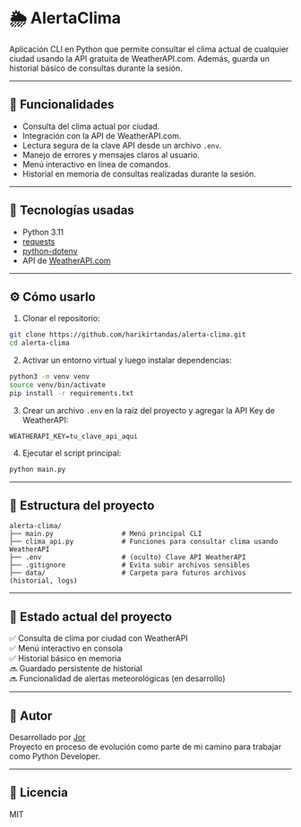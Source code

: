 # 🌦️ AlertaClima

Aplicación CLI en Python que permite consultar el clima actual de cualquier ciudad usando la API gratuita de WeatherAPI.com. Además, guarda un historial básico de consultas durante la sesión.

---

## 🚀 Funcionalidades

- Consulta del clima actual por ciudad.
- Integración con la API de WeatherAPI.com.
- Lectura segura de la clave API desde un archivo `.env`.
- Manejo de errores y mensajes claros al usuario.
- Menú interactivo en línea de comandos.
- Historial en memoria de consultas realizadas durante la sesión.

---

## 🧰 Tecnologías usadas

- Python 3.11
- [requests](https://pypi.org/project/requests/)
- [python-dotenv](https://pypi.org/project/python-dotenv/)
- API de [WeatherAPI.com](https://www.weatherapi.com/)

---

## ⚙️ Cómo usarlo

1. Clonar el repositorio:

```bash
git clone https://github.com/harikirtandas/alerta-clima.git
cd alerta-clima
```

2. Activar un entorno virtual y luego instalar dependencias:

```bash
python3 -m venv venv
source venv/bin/activate
pip install -r requirements.txt
```

3. Crear un archivo `.env` en la raíz del proyecto y agregar la API Key de WeatherAPI:

```
WEATHERAPI_KEY=tu_clave_api_aqui
```

4. Ejecutar el script principal:

```bash
python main.py
```

---

## 📁 Estructura del proyecto

```plaintext
alerta-clima/
├── main.py                 # Menú principal CLI
├── clima_api.py            # Funciones para consultar clima usando WeatherAPI
├── .env                    # (oculto) Clave API WeatherAPI
├── .gitignore              # Evita subir archivos sensibles
├── data/                   # Carpeta para futuros archivos (historial, logs)
```

---

## 📝 Estado actual del proyecto

✅ Consulta de clima por ciudad con WeatherAPI  
✅ Menú interactivo en consola  
✅ Historial básico en memoria  
🔜 Guardado persistente de historial  
🔜 Funcionalidad de alertas meteorológicas (en desarrollo)

---

## 📌 Autor

Desarrollado por [Jor](https://github.com/harikirtandas/alerta-clima)  
Proyecto en proceso de evolución como parte de mi camino para trabajar como Python Developer.

---

## 🧠 Licencia

MIT
